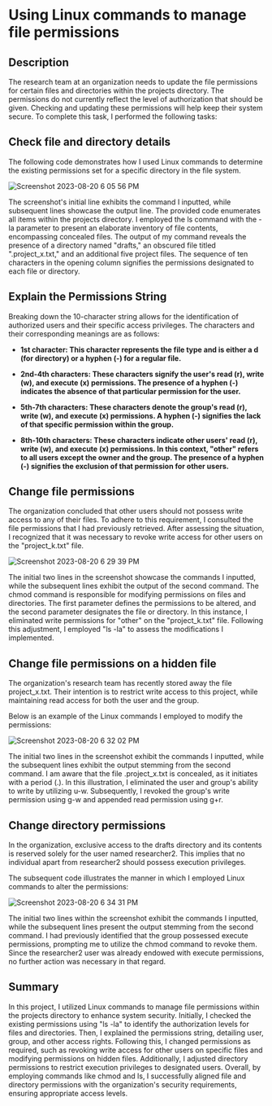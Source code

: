 <h1>Using Linux commands to manage file permissions</h1>


<h2>Description</h2>
The research team at an organization needs to update the file permissions for certain files and directories within the projects directory. The permissions do not currently reflect the level of authorization that should be given. Checking and updating these permissions will help keep their system secure. To complete this task, I performed the following tasks:
<br />


<h2>Check file and directory details</h2>
The following code demonstrates how I used Linux commands to determine the existing permissions set for a specific directory in the file system.

![Screenshot 2023-08-20 6 05 56 PM](https://github.com/mmedinabet/mmedinabet/assets/142737434/3d7cc316-b4ee-4293-831c-f7211b253572)


The screenshot's initial line exhibits the command I inputted, while subsequent lines showcase the output line. The provided code enumerates all items within the projects directory. I employed the ls command with the -la parameter to present an elaborate inventory of file contents, encompassing concealed files. The output of my command reveals the presence of a directory named "drafts," an obscured file titled ".project_x.txt," and an additional five project files. The sequence of ten characters in the opening column signifies the permissions designated to each file or directory.

<h2> Explain the Permissions String</h2>
Breaking down the 10-character string allows for the identification of authorized users and their specific access privileges. The characters and their corresponding meanings are as follows:

- <b>1st character: This character represents the file type and is either a d (for directory) or a hyphen (-) for a regular file.</b>

- <b>2nd-4th characters: These characters signify the user's read (r), write (w), and execute (x) permissions. The presence of a hyphen (-) indicates the absence of that particular permission for the user.</b>

- <b>5th-7th characters: These characters denote the group's read (r), write (w), and execute (x) permissions. A hyphen (-) signifies the lack of that specific permission within the group.</b>

- <b>8th-10th characters: These characters indicate other users' read (r), write (w), and execute (x) permissions. In this context, "other" refers to all users except the owner and the group. The presence of a hyphen (-) signifies the exclusion of that permission for other users.</b>

<h2>Change file permissions</h2>
The organization concluded that other users should not possess write access to any of their files. To adhere to this requirement, I consulted the file permissions that I had previously retrieved. After assessing the situation, I recognized that it was necessary to revoke write access for other users on the "project_k.txt" file.

![Screenshot 2023-08-20 6 29 39 PM](https://github.com/mmedinabet/Using-Linux-commands-to-manage-file-permissions/assets/142737434/7777479c-43bf-483f-9c23-7e6c9e43034c)


The initial two lines in the screenshot showcase the commands I inputted, while the subsequent lines exhibit the output of the second command. The chmod command is responsible for modifying permissions on files and directories. The first parameter defines the permissions to be altered, and the second parameter designates the file or directory. In this instance, I eliminated write permissions for "other" on the "project_k.txt" file. Following this adjustment, I employed "ls -la" to assess the modifications I implemented.

<h2> Change file permissions on a hidden file </h2>
The organization's research team has recently stored away the file project_x.txt. Their intention is to restrict write access to this project, while maintaining read access for both the user and the group.

Below is an example of the Linux commands I employed to modify the permissions:

![Screenshot 2023-08-20 6 32 02 PM](https://github.com/mmedinabet/Using-Linux-commands-to-manage-file-permissions/assets/142737434/534344cd-d862-4c8e-8fc3-4e87cbe2d6f6)

The initial two lines in the screenshot exhibit the commands I inputted, while the subsequent lines exhibit the output stemming from the second command. I am aware that the file .project_x.txt is concealed, as it initiates with a period (.). In this illustration, I eliminated the user and group's ability to write by utilizing u-w. Subsequently, I revoked the group's write permission using g-w and appended read permission using g+r.

<h2>Change directory permissions</h2>
In the organization, exclusive access to the drafts directory and its contents is reserved solely for the user named researcher2. This implies that no individual apart from researcher2 should possess execution privileges.

The subsequent code illustrates the manner in which I employed Linux commands to alter the permissions:

![Screenshot 2023-08-20 6 34 31 PM](https://github.com/mmedinabet/Using-Linux-commands-to-manage-file-permissions/assets/142737434/f2845195-a069-4541-9d5b-1d22de0f9e3d)


The initial two lines within the screenshot exhibit the commands I inputted, while the subsequent lines present the output stemming from the second command. I had previously identified that the group possessed execute permissions, prompting me to utilize the chmod command to revoke them. Since the researcher2 user was already endowed with execute permissions, no further action was necessary in that regard.

<h2> Summary</h2> 
In this project, I utilized Linux commands to manage file permissions within the projects directory to enhance system security. Initially, I checked the existing permissions using "ls -la" to identify the authorization levels for files and directories. Then, I explained the permissions string, detailing user, group, and other access rights. Following this, I changed permissions as required, such as revoking write access for other users on specific files and modifying permissions on hidden files. Additionally, I adjusted directory permissions to restrict execution privileges to designated users. Overall, by employing commands like chmod and ls, I successfully aligned file and directory permissions with the organization's security requirements, ensuring appropriate access levels.
</p>



